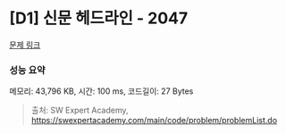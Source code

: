# [D1] 신문 헤드라인 - 2047 

[문제 링크](https://swexpertacademy.com/main/code/problem/problemDetail.do?contestProbId=AV5QKsLaAy0DFAUq) 

### 성능 요약

메모리: 43,796 KB, 시간: 100 ms, 코드길이: 27 Bytes



> 출처: SW Expert Academy, https://swexpertacademy.com/main/code/problem/problemList.do